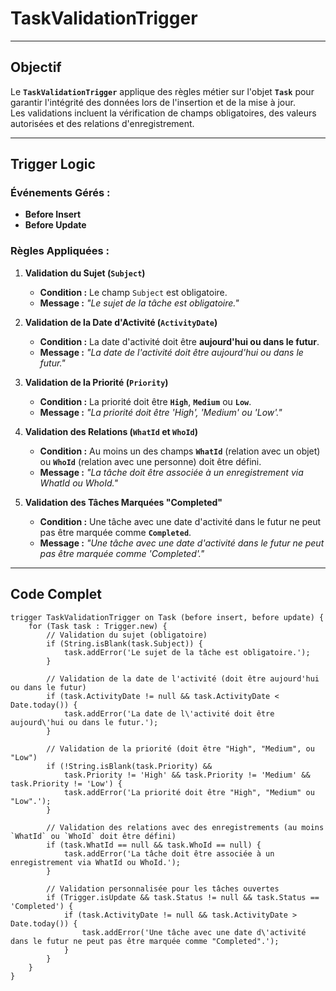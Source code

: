 # TaskValidationTrigger

---

## **Objectif**

Le **`TaskValidationTrigger`** applique des règles métier sur l'objet **`Task`** pour garantir l'intégrité des données lors de l'insertion et de la mise à jour.  
Les validations incluent la vérification de champs obligatoires, des valeurs autorisées et des relations d'enregistrement.

---

## **Trigger Logic**

### **Événements Gérés :**
- **Before Insert**
- **Before Update**

### **Règles Appliquées :**

1. **Validation du Sujet (`Subject`)**
   - **Condition :** Le champ `Subject` est obligatoire.
   - **Message :** *"Le sujet de la tâche est obligatoire."*

2. **Validation de la Date d'Activité (`ActivityDate`)**
   - **Condition :** La date d'activité doit être **aujourd'hui ou dans le futur**.
   - **Message :** *"La date de l'activité doit être aujourd'hui ou dans le futur."*

3. **Validation de la Priorité (`Priority`)**
   - **Condition :** La priorité doit être **`High`**, **`Medium`** ou **`Low`**.
   - **Message :** *"La priorité doit être 'High', 'Medium' ou 'Low'."*

4. **Validation des Relations (`WhatId` et `WhoId`)**
   - **Condition :** Au moins un des champs **`WhatId`** (relation avec un objet) ou **`WhoId`** (relation avec une personne) doit être défini.
   - **Message :** *"La tâche doit être associée à un enregistrement via WhatId ou WhoId."*

5. **Validation des Tâches Marquées "Completed"**
   - **Condition :** Une tâche avec une date d'activité dans le futur ne peut pas être marquée comme **`Completed`**.
   - **Message :** *"Une tâche avec une date d'activité dans le futur ne peut pas être marquée comme 'Completed'."*

---

## **Code Complet**

```apex
trigger TaskValidationTrigger on Task (before insert, before update) {
    for (Task task : Trigger.new) {
        // Validation du sujet (obligatoire)
        if (String.isBlank(task.Subject)) {
            task.addError('Le sujet de la tâche est obligatoire.');
        }

        // Validation de la date de l'activité (doit être aujourd'hui ou dans le futur)
        if (task.ActivityDate != null && task.ActivityDate < Date.today()) {
            task.addError('La date de l\'activité doit être aujourd\'hui ou dans le futur.');
        }

        // Validation de la priorité (doit être "High", "Medium", ou "Low")
        if (!String.isBlank(task.Priority) && 
            task.Priority != 'High' && task.Priority != 'Medium' && task.Priority != 'Low') {
            task.addError('La priorité doit être "High", "Medium" ou "Low".');
        }

        // Validation des relations avec des enregistrements (au moins `WhatId` ou `WhoId` doit être défini)
        if (task.WhatId == null && task.WhoId == null) {
            task.addError('La tâche doit être associée à un enregistrement via WhatId ou WhoId.');
        }

        // Validation personnalisée pour les tâches ouvertes
        if (Trigger.isUpdate && task.Status != null && task.Status == 'Completed') {
            if (task.ActivityDate != null && task.ActivityDate > Date.today()) {
                task.addError('Une tâche avec une date d\'activité dans le futur ne peut pas être marquée comme "Completed".');
            }
        }
    }
}
